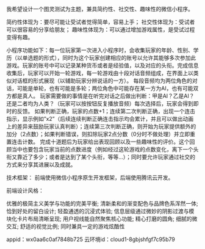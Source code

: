 我希望设计一个图灵测试为主题，兼具简约性、社交性、趣味性的微信小程序。

简约性体现为：要尽可能让受试者觉得简单，容易上手；
社交性体现为：受试者可以很容易的分享给朋友；
趣味性体现为：可以通过增加游戏属性，是受试过程变得有趣。

小程序功能如下：每一位玩家第一次进入小程序时，会收集玩家的年龄、性别、学历（以单选题的形式），同时为这个玩家创建相应的账号以允许其能够多次参加此游戏。玩家的账号中可以记录某种货币或者是经验值，以及对应的头衔。完成信息收集后，玩家可以开始一轮游戏，每一轮游戏由十段对话音频组成，在界面上以类似对话框的形式展现（以辅助玩家分辨说话的一方）。
每段音频均为两位角色的对话，可能是单轮，也有可能是多轮；两位角色中可能存在某一方为AI，也有可能双方都是真人。
玩家需要做的事情是在听完对话之后做出判断：甲是AI？乙是AI？还是二者均为人类？（玩家可以按按钮反复播放音频）每次选择后，玩家会得到即时的反馈。
如果判断正确，玩家的点数+1；连续第二次判断正确，出现一个连击指示，显示例如”x2”（后续连续判断正确连击指示均会累计，并且可以做出动画上的差异来鼓励玩家认真判断）；连续第三次判断正确，则开始为玩家提供额外的加分（2点数）；如果判断错误，则扣除玩家2点分数（0分时不做处理）并立即重置连击计数。
完成十道题后为玩家给出表现回顾以及一些趣味性的评价。这个回顾当中也要包含玩家当前的点数进度（例如经过这轮游戏的点数变化，离下一个头衔又靠近了多少；或者是达到了某个头衔，等等…）；同时要允许玩家通过社交的方式来分享其进展以及成就。



技术框架：
前端使用微信小程序原生开发框架，后端使用腾讯云开发。

前端设计风格：

优雅的极简主义美学与功能的完美平衡;
清新柔和的渐变配色与品牌色系浑然一体;
恰到好处的留白设计;
轻盈通透的沉浸式体验;
信息层级通过微妙的阴影过渡与模块化卡片布局清晰呈现;
用户视线能自然聚焦核心功能;
精心打磨的圆角;
细腻的微交互;
舒适的视觉比例;
同时兼具一定的游戏炫酷性

appid：wx0aa6c0af7848b725
云环境id：cloud1-8gbjshfgf7c95b79